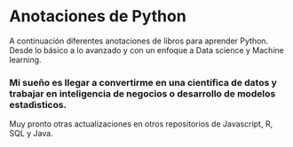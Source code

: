# Anotaciones de Python
A continuación diferentes anotaciones de libros para aprender Python. Desde lo básico a lo avanzado y con un enfoque a Data science y Machine learning.
### Mi sueño es llegar a convertirme en una científica de datos y trabajar en inteligencia de negocios o desarrollo de modelos estadìsticos.
Muy pronto otras actualizaciones en otros repositorios de Javascript, R, SQL y Java.
